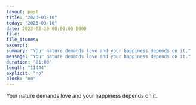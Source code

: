 ```yaml
---
layout: post
title: "2023-03-10"
today: "2023-03-10"
date: 2023-03-10 00:00:00 0000
file:
file_itunes:
excerpt:
summary: "Your nature demands love and your happiness depends on it."
message: "Your nature demands love and your happiness depends on it."
duration: "01:00"
length: "11444"
explicit: "no"
block: "no"
---
```

Your nature demands love and your happiness depends on it.

